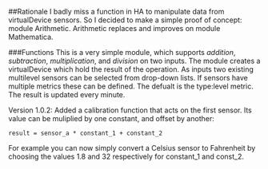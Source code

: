 ##Rationale
I badly miss a function in HA to manipulate data from virtualDevice sensors. So I decided to make a simple proof of concept: module Arithmetic.
Arithmetic replaces and improves on module Mathematica.

###Functions
This is a very simple module, which supports *addition*, *subtraction*, *multiplication*, and *division* on two inputs.
The module creates a virtualDevice which hold the result of the operation. As inputs two existing multilevel sensors can be selected from drop-down lists. If sensors have multiple metrics these can be defined. The defualt is the type:level metric. The result is updated every minute.

Version 1.0.2:  Added a calibration function that acts on the first sensor. Its value can be muliplied by one constant, and offset by another:
```
result = sensor_a * constant_1 + constant_2
```
For example you can now simply convert a Celsius sensor to Fahrenheit by choosing the values 1.8 and 32 respectively for constant_1 and const_2.

